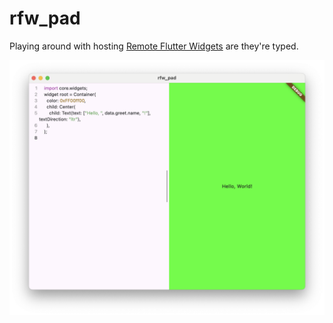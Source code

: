# rfw_pad

Playing around with hosting [Remote Flutter Widgets](https://pub.dev/packages/rfw) are they're typed.

![](README/screenshot01.png)